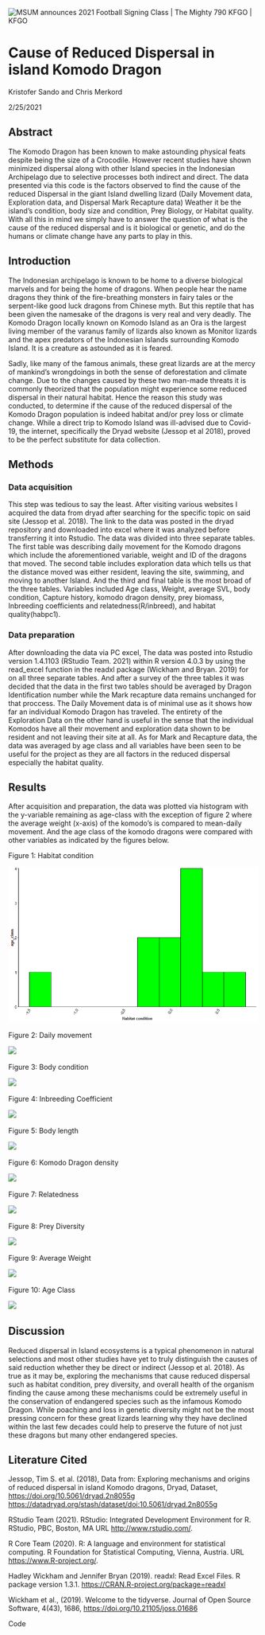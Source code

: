 
![MSUM announces 2021 Football Signing Class \| The Mighty 790 KFGO \|
KFGO](https://media.socastsrm.com/wordpress/wp-content/blogs.dir/2441/files/2020/02/MSUM-Dragons-logo.jpg)

# Cause of Reduced Dispersal in island Komodo Dragon

Kristofer Sando and Chris Merkord

2/25/2021

## Abstract

The Komodo Dragon has been known to make astounding physical feats
despite being the size of a Crocodile. However recent studies have shown
minimized dispersal along with other Island species in the Indonesian
Archipelago due to selective processes both indirect and direct. The
data presented via this code is the factors observed to find the cause
of the reduced Dispersal in the giant Island dwelling lizard (Daily
Movement data, Exploration data, and Dispersal Mark Recapture data)
Weather it be the island’s condition, body size and condition, Prey
Biology, or Habitat quality. With all this in mind we simply have to
answer the question of what is the cause of the reduced dispersal and is
it biological or genetic, and do the humans or climate change have any
parts to play in this.

## Introduction

The Indonesian archipelago is known to be home to a diverse biological
marvels and for being the home of dragons. When people hear the name
dragons they think of the fire-breathing monsters in fairy tales or the
serpent-like good luck dragons from Chinese myth. But this reptile that
has been given the namesake of the dragons is very real and very deadly.
The Komodo Dragon locally known on Komodo Island as an Ora is the
largest living member of the varanus family of lizards also known as
Monitor lizards and the apex predators of the Indonesian Islands
surrounding Komodo Island. It is a creature as astounded as it is
feared.

Sadly, like many of the famous animals, these great lizards are at the
mercy of mankind’s wrongdoings in both the sense of deforestation and
climate change. Due to the changes caused by these two man-made threats
it is commonly theorized that the population might experience some
reduced dispersal in their natural habitat. Hence the reason this study
was conducted, to determine if the cause of the reduced dispersal of the
Komodo Dragon population is indeed habitat and/or prey loss or climate
change. While a direct trip to Komodo Island was ill-advised due to
Covid-19, the internet, specifically the Dryad website (Jessop et al
2018), proved to be the perfect substitute for data collection.

## Methods

### Data acquisition

This step was tedious to say the least. After visiting various websites
I acquired the data from dryad after searching for the specific topic on
said site (Jessop et al. 2018). The link to the data was posted in the
dryad repository and downloaded into excel where it was analyzed before
transferring it into Rstudio. The data was divided into three separate
tables. The first table was describing daily movement for the Komodo
dragons which include the aforementioned variable, weight and ID of the
dragons that moved. The second table includes exploration data which
tells us that the distance moved was either resident, leaving the site,
swimming, and moving to another Island. And the third and final table is
the most broad of the three tables. Variables included Age class,
Weight, average SVL, body condition, Capture history, komodo dragon
density, prey biomass, Inbreeding coefficients and
relatedness(R/inbreed), and habitat quality(habpc1).

### Data preparation

After downloading the data via PC excel, The data was posted into
Rstudio version 1.4.1103 (RStudio Team. 2021) within R version 4.0.3 by
using the read\_excel function in the readxl package (Wickham and Bryan.
2019) for on all three separate tables. And after a survey of the three
tables it was decided that the data in the first two tables should be
averaged by Dragon Identification number while the Mark recapture data
remains unchanged for that proccess. The Daily Movement data is of
minimal use as it shows how far an individual Komodo Dragon has
traveled. The entirety of the Exploration Data on the other hand is
useful in the sense that the individual Komodos have all their movement
and exploration data shown to be resident and not leaving their site at
all. As for Mark and Recapture data, the data was averaged by age class
and all variables have been seen to be useful for the project as they
are all factors in the reduced dispersal especially the habitat quality.

## Results

After acquisition and preparation, the data was plotted via histogram
with the y-variable remaining as age-class with the exception of figure
2 where the average weight (x-axis) of the komodo’s is compared to
mean-daily movement. And the age class of the komodo dragons were
compared with other variables as indicated by the figures below.

Figure 1: Habitat condition

![](Habitat%20condition.png)

Figure 2: Daily movement

![](Average%20move%20of%20individual%20Komodos.png)

Figure 3: Body condition

![](Final%20Body%20Condition.png)

Figure 4: Inbreeding Coefficient

![](Inbreed%20cof.png)

Figure 5: Body length

![](Komodo%20Body%20Length.png)

Figure 6: Komodo Dragon density

![](Komodo%20Dragon%20Density.png)

Figure 7: Relatedness

![](Final%20Relatedness.png)

Figure 8: Prey Diversity

![](Final%20Prey%20Bio.png)

Figure 9: Average Weight

![](Weight%20of%20Komodos.png)

Figure 10: Age Class

![](Age%20Category.png)

## Discussion

Reduced dispersal in Island ecosystems is a typical phenomenon in
natural selections and most other studies have yet to truly distinguish
the causes of said reduction whether they be direct or indirect (Jessop
et al. 2018). As true as it may be, exploring the mechanisms that cause
reduced dispersal such as habitat condition, prey diversity, and overall
health of the organism finding the cause among these mechanisms could be
extremely useful in the conservation of endangered species such as the
infamous Komodo Dragon. While poaching and loss in genetic diversity
might not be the most pressing concern for these great lizards learning
why they have declined within the last few decades could help to
preserve the future of not just these dragons but many other endangered
species.

## Literature Cited

Jessop, Tim S. et al. (2018), Data from: Exploring mechanisms and
origins of reduced dispersal in island Komodo dragons, Dryad, Dataset,
<https://doi.org/10.5061/dryad.2n8055g>
<https://datadryad.org/stash/dataset/doi:10.5061/dryad.2n8055g>

RStudio Team (2021). RStudio: Integrated Development Environment for R.
RStudio, PBC, Boston, MA URL <http://www.rstudio.com/>.

R Core Team (2020). R: A language and environment for statistical
computing. R Foundation for Statistical Computing, Vienna, Austria. URL
<https://www.R-project.org/>.

Hadley Wickham and Jennifer Bryan (2019). readxl: Read Excel Files. R
package version 1.3.1. <https://CRAN.R-project.org/package=readxl>

Wickham et al., (2019). Welcome to the tidyverse. Journal of Open Source
Software, 4(43), 1686, <https://doi.org/10.21105/joss.01686>

Code
